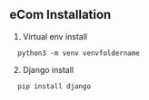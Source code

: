 ## eCom Installation

1. Virtual env install
``` venv install into surrounding folder
  python3 -m venv venvfoldername
```

2. Django install
```Pip install
  pip install django
```
